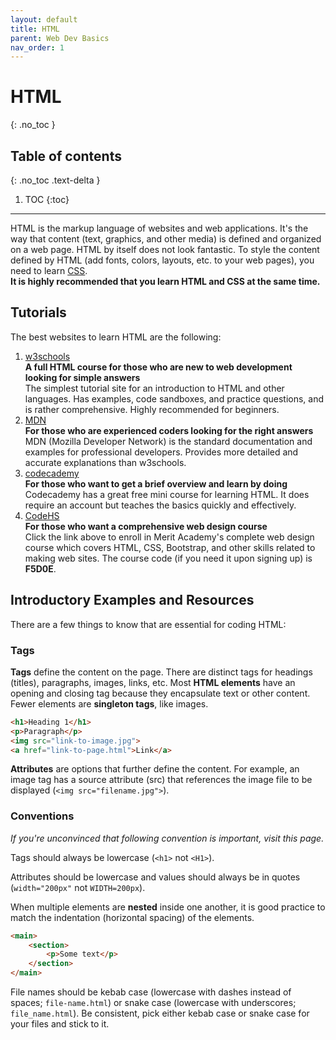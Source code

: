 ```yaml
---
layout: default
title: HTML
parent: Web Dev Basics
nav_order: 1
---
```


# HTML
{: .no_toc }

## Table of contents
{: .no_toc .text-delta }

1. TOC
{:toc}

---

HTML is the markup language of websites and web applications. It's the way that content (text, graphics, and other media) is defined and organized on a web page. HTML by itself does not look fantastic. To style the content defined by HTML (add fonts, colors, layouts, etc. to your web pages), you need to learn <a href="/docs/web-dev-basics/css">CSS</a>.<br>
<strong>It is highly recommended that you learn HTML and CSS at the same time.</strong>

## Tutorials

The best websites to learn HTML are the following:

1. <a href="https://www.w3schools.com/html/default.asp">w3schools</a><br><strong>A full HTML course for those who are new to web development looking for simple answers</strong><br>The simplest tutorial site for an introduction to HTML and other languages. Has examples, code sandboxes, and practice questions, and is rather comprehensive. Highly recommended for beginners.
2. <a href="https://developer.mozilla.org/en-US/docs/Web/HTML">MDN</a><br><strong>For those who are experienced coders looking for the right answers</strong><br>MDN (Mozilla Developer Network) is the standard documentation and examples for professional developers. Provides more detailed and accurate explanations than w3schools.
3. <a href="https://www.codecademy.com/learn/learn-html">codecademy</a><br><strong>For those who want to get a brief overview and learn by doing</strong><br>Codecademy has a great free mini course for learning HTML. It does require an account but teaches the basics quickly and effectively.
4. <a href="https://codehs.com/go/F5D0E">CodeHS</a><br><strong>For those who want a comprehensive web design course</strong><br>Click the link above to enroll in Merit Academy's complete web design course which covers HTML, CSS, Bootstrap, and other skills related to making web sites. The course code (if you need it upon signing up) is <b>F5D0E</b>.

## Introductory Examples and Resources

There are a few things to know that are essential for coding HTML:

### Tags

<b>Tags</b> define the content on the page. There are distinct tags for headings (titles), paragraphs, images, links, etc. Most <b>HTML elements</b> have an opening and closing tag because they encapsulate text or other content. Fewer elements are <b>singleton tags</b>, like images.

```html
<h1>Heading 1</h1>
<p>Paragraph</p>
<img src="link-to-image.jpg">
<a href="link-to-page.html">Link</a>
```

<b>Attributes</b> are options that further define the content. For example, an image tag has a source attribute (src) that references the image file to be displayed (```<img src="filename.jpg">```).

### Conventions

<i>If you're unconvinced that following convention is important, visit this page.</i>

Tags should always be lowercase (```<h1>``` not ```<H1>```).

Attributes should be lowercase and values should always be in quotes (```width="200px"``` not ```WIDTH=200px```).

When multiple elements are <b>nested</b> inside one another, it is good practice to match the indentation (horizontal spacing) of the elements.

```html
<main>
    <section>
        <p>Some text</p>
    </section>
</main>
```

File names should be kebab case (lowercase with dashes instead of spaces; ```file-name.html```) or snake case (lowercase with underscores; ```file_name.html```). Be consistent, pick either kebab case or snake case for your files and stick to it.

